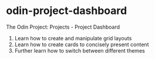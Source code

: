 # odin-project-dashboard
The Odin Project: Projects - Project Dashboard

1. Learn how to create and manipulate grid layouts
2. Learn how to create cards to concisely present content
3. Further learn how to switch between different themes